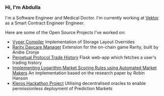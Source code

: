 ### Hi, I'm Abdulla

I'm a Software Engineer and Medical Doctor. 
I'm currently working at [Vektor](https://vektor.finance/) as a Smart Contract Engineer Engineer.

Here are some of the Open Source Projects I've worked on:
- [Vyper Compiler](https://github.com/vyperlang/vyper/pull/2593) Implementation of Storage Layout Overrides
- [Rarity Daycare Manager](https://github.com/abdullathedruid/daycare_manager) Extension for the on-chain game Rarity, built by Andre Cronje
- [Perpetual Protocol Trade History](https://github.com/abdullathedruid/perp_csv) Flask web-app which fetches a user's trading history
- [Implementing Logarithm Market Scoring Rules using Automated Market Makers](https://docs.just.win/) An implementation based on the research paper by Robin Hanson
- [Kleros Hackathon Project](https://github.com/dpball/supremecourt) Utilising decentralised oracles to enable permissionless deployment of Prediction Markets

<!--
**abdullathedruid/abdullathedruid** is a ✨ _special_ ✨ repository because its `README.md` (this file) appears on your GitHub profile.

Here are some ideas to get you started:

- 🔭 I’m currently working on ...
- 🌱 I’m currently learning ...
- 👯 I’m looking to collaborate on ...
- 🤔 I’m looking for help with ...
- 💬 Ask me about ...
- 📫 How to reach me: ...
- 😄 Pronouns: ...
- ⚡ Fun fact: ...
-->
